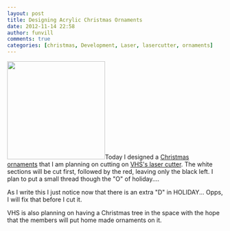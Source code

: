 ```yaml
---
layout: post
title: Designing Acrylic Christmas Ornaments
date: 2012-11-14 22:58
author: funvill
comments: true
categories: [christmas, Development, Laser, lasercutter, ornaments]
---
```

<img class="size-full wp-image-2987 alignright" title="orderments" src="http://www.abluestar.com/blog/wp-content/uploads/2012/11/orderments.png" alt="" width="228" height="228" />Today I designed a <a href="http://en.wikipedia.org/wiki/Christmas_ornament">Christmas ornaments</a> that I am planning on cutting on <a href="http://vancouver.hackspace.ca/wp/">VHS's laser cutter</a>. The white sections will be cut first, followed by the red, leaving only the black left. I plan to put a small thread though the "O" of holiday....

As I write this I just notice now that there is an extra "D" in HOLIDAY... Opps, I will fix that before I cut it.

VHS is also planning on having a Christmas tree in the space with the hope that the members will put home made ornaments on it.

&nbsp;
